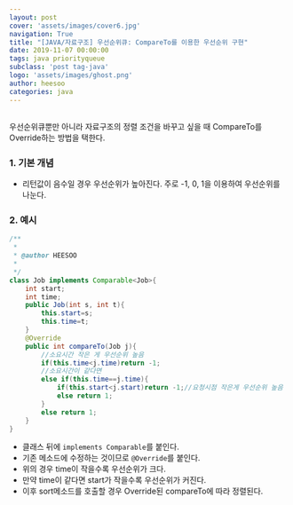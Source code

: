 ```yaml
---
layout: post
cover: 'assets/images/cover6.jpg'
navigation: True
title: "[JAVA/자료구조] 우선순위큐: CompareTo를 이용한 우선순위 구현"
date: 2019-11-07 00:00:00
tags: java priorityqueue
subclass: 'post tag-java'
logo: 'assets/images/ghost.png'
author: heesoo
categories: java
---
```

## <span style="color:navy"></span>
우선순위큐뿐만 아니라 자료구조의 정렬 조건을 바꾸고 싶을 때 CompareTo를 Override하는 방법을 택한다.

### 1. 기본 개념
- 리턴값이 음수일 경우 우선순위가 높아진다. 주로 -1, 0, 1을 이용하여 우선순위를 나눈다.

### 2. 예시
```java
/**
 *
 * @author HEESOO
 *
 */
class Job implements Comparable<Job>{
    int start;
    int time;
    public Job(int s, int t){
        this.start=s;
        this.time=t;
    }
    @Override
    public int compareTo(Job j){
        //소요시간 작은 게 우선순위 높음
        if(this.time<j.time)return -1;
        //소요시간이 같다면
        else if(this.time==j.time){
            if(this.start<j.start)return -1;//요청시점 작은게 우선순위 높음
            else return 1;
        }
        else return 1;
    }
}  
```
- 클래스 뒤에 `implements Comparable`를 붙인다.
- 기존 메소드에 수정하는 것이므로 `@Override`를 붙인다.
- 위의 경우 time이 작을수록 우선순위가 크다.
- 만약 time이 같다면 start가 작을수록 우선순위가 커진다.
- 이후 sort메소드를 호출할 경우 Override된 compareTo에 따라 정렬된다.
